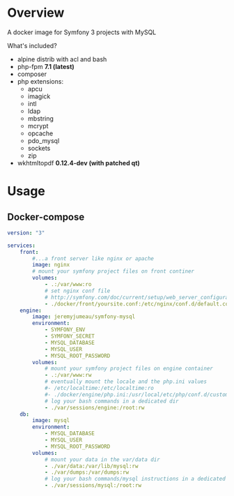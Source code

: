 # Overview
A docker image for Symfony 3 projects with MySQL

What's included?
* alpine distrib with acl and bash
* php-fpm **7.1 (latest)**
* composer
* php extensions:
    * apcu
    * imagick
    * intl
    * ldap
    * mbstring
    * mcrypt
    * opcache
    * pdo_mysql
    * sockets
    * zip
* wkhtmltopdf **0.12.4-dev (with patched qt)**

# Usage
## Docker-compose

```yaml
version: "3"

services:
    front:
        #...a front server like nginx or apache
        image: nginx
        # mount your symfony project files on front continer
        volumes:
            - .:/var/www:ro
            # set nginx conf file
            # http://symfony.com/doc/current/setup/web_server_configuration.html#nginx
            - ./docker/front/yoursite.conf:/etc/nginx/conf.d/default.conf:ro
    engine:
        image: jeremyjumeau/symfony-mysql
        environment:
            - SYMFONY_ENV
            - SYMFONY_SECRET
            - MYSQL_DATABASE
            - MYSQL_USER
            - MYSQL_ROOT_PASSWORD
        volumes:
            # mount your symfony project files on engine container
            - .:/var/www:rw
            # eventually mount the locale and the php.ini values
            #- /etc/localtime:/etc/localtime:ro
            #- ./docker/engine/php.ini:/usr/local/etc/php/conf.d/custom.ini:ro
            # log your bash commands in a dedicated dir
            - ./var/sessions/engine:/root:rw
    db:
        image: mysql
        environment:
            - MYSQL_DATABASE
            - MYSQL_USER
            - MYSQL_ROOT_PASSWORD
        volumes:
            # mount your data in the var/data dir
            - ./var/data:/var/lib/mysql:rw
            - ./var/dumps:/var/dumps:rw
            # log your bash commands/mysql instructions in a dedicated dir
            - ./var/sessions/mysql:/root:rw
```
